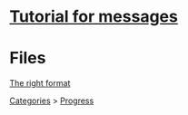 # [Tutorial for messages](https://github.com/Twig6943/ProjectOutlawn/blob/main/GhidraNotes/TheNewStuff/TutorialNew.md)

# Files

[The right format](https://github.com/Twig6943/ProjectOutlawn/blob/main/GhidraNotes/BreeMsgs/RightFormatExample.h)

[Categories](https://github.com/Twig6943/ProjectOutlawn/blob/main/GhidraNotes/BreeMsgs/Categories.h) > [Progress](https://github.com/Twig6943/ProjectOutlawn/tree/main/GhidraNotes/Progress)

